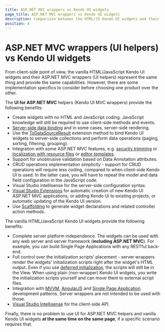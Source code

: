 ```yaml
---
title: ASP.NET MVC wrappers vs Kendo UI widgets
page_title: ASP.NET MVC wrappers vs Kendo UI widgets
description: Comparison between the HTML/JS Kendo UI widgets and their ASP.NET MVC wrappers
position: 4
---
```

# ASP.NET MVC wrappers (UI helpers) vs Kendo UI widgets

From client-side point of view, the vanilla HTML/JavaScript Kendo UI widgets and their ASP.NET MVC wrappers (UI helpers) represent the same thing and provide the same capabilities.
However, there are some implementation specifics to consider before choosing one product over the other.

The **UI for ASP.NET MVC** helpers (Kendo UI MVC wrappers) provide the following benefits:

* Create widgets with no HTML and JavaScript coding. JavaScript knowledge will still be required to use client-side methods and events.
* [Server-side data binding](/aspnet-mvc/helpers/grid/server-binding) and in some cases, server-side rendering.
* Use the [ToDataSourceResult](/aspnet-mvc/helpers/grid/ajax-binding) extension method to bind Kendo UI widgets to server-side collections and
perform data operations (paging, sorting, filtering, grouping).
* Integration with some ASP.NET MVC features, e.g. [security trimming](/aspnet-mvc/helpers/menu/overview#security-trimming) or
[localization with resource files](/aspnet-mvc/globalization#localized-user-interface) or [editor templates](/aspnet-mvc/helpers/grid/editor-templates).
* Support for unobtrusive validation based on Data Annotation attributes.
* CRUD operations implementation simplicity - support for CRUD operations will require less coding, compared to when client-side Kendo UI is used.
In the latter case, you will have to repeat the model and data field configuration in the JavaScript code.
* Visual Studio intellisense for the server-side configuration syntax.
* [Visual Studio Extensions](/aspnet-mvc/vs-integration/introduction) for automatic creation of new Kendo UI ASP.NET MVC applications, or adding Kendo UI to existing projects,
or automatic updating of the Kendo UI version.
* Use [Scaffolding](/aspnet-mvc/scaffolding) to generate widget declarations and related controller action methods.

The vanilla HTML/JavaScript Kendo UI widgets provide the following benefits:

* Complete server platform independence. The widgets can be used with any web server and server framework (**including ASP.NET MVC**).
For example, you can build Single Page Applications with any RESTful back-end.
* Full control over the initialization scripts' placement - server wrappers render the widgets' initialization scripts right after the widget's HTML output.
Even if you use [deferred initialization](/aspnet-mvc/fundamentals#deferred-initialization), the scripts will still be in the View.
When using plain (non-wrapper) Kendo UI widgets, you write the initialization scripts yourself and can move them to external script files.
* Integration with [MVVM](/framework/mvvm/overview), [AngularJS](/AngularJS/introduction) and [Single Page Application](/framework/spa/overview) development patterns.
Server wrappers are not intended to be used with those.
* [Visual Studio Intellisense](/vs-intellisense) for the client-side API.

Finally, there is no problem to use UI for ASP.NET MVC helpers and vanilla Kendo UI widgets **at the same time on the same page**, if a specific scenario requires that.